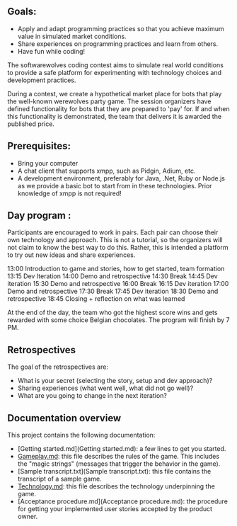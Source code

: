 ## Goals:

- Apply and adapt programming practices so that you achieve maximum value in simulated market conditions.
- Share experiences on programming practices and learn from others.
- Have fun while coding!

The softwarewolves coding contest aims to simulate real world conditions to provide a safe platform for experimenting with technology choices and development practices.

During a contest, we create a hypothetical market place for bots that play the well-known werewolves party game.
The session organizers have defined functionality for bots that they are prepared to 'pay' for.
If and when this functionality is demonstrated, the team that delivers it is awarded the published price.
 
## Prerequisites:

- Bring your computer
- A chat client that supports xmpp, such as Pidgin, Adium, etc.
- A development environment, preferably for Java, .Net, Ruby or Node.js as we provide a basic bot to start from in these technologies.
Prior knowledge of xmpp is not required!

## Day program :

Participants are encouraged to work in pairs. Each pair can choose their own technology and approach. This is not a tutorial, 
so the organizers will not claim to know the best way to do this. Rather, this is intended a platform to try out new ideas and share experiences.

13:00 Introduction to game and stories, how to get started, team formation 
13:15 Dev Iteration
14:00 Demo and retrospective
14:30 Break	
14:45 Dev iteration 
15:30 Demo and retrospective
16:00 Break
16:15 Dev iteration
17:00 Demo and retrospective
17:30 Break
17:45 Dev iteration
18:30 Demo and retrospective
18:45 Closing + reflection on what was learned	

At the end of the day, the team who got the highest score wins and gets rewarded with some choice Belgian chocolates. The program will finish by 7 PM. 

## Retrospectives

The goal of the retrospectives are:
- What is your secret (selecting the story, setup and dev approach)?
- Sharing experiences (what went well, what did not go well)?
- What are you going to change in the next iteration?

## Documentation overview

This project contains the following documentation:

 * [Getting started.md](Getting started.md): a few lines to get you started.
 * [Gameplay.md](Gameplay.md): this file describes the rules of the game. This includes the "magic strings" (messages that trigger the behavior in the game).
 * [Sample transcript.txt](Sample transcript.txt): this file contains the transcript of a sample game.
 * [Technology.md](Technology.md): this file describes the technology underpinning the game.
 * [Acceptance procedure.md](Acceptance procedure.md): the procedure for getting your implemented user stories accepted by the product owner.
 

